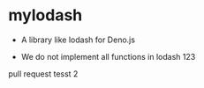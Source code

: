 # mylodash

* A library like lodash for Deno.js

* We do not implement all functions in lodash
123

pull request tesst 2
